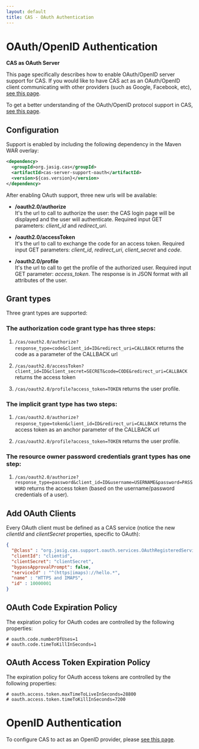 ```yaml
---
layout: default
title: CAS - OAuth Authentication
---
```


# OAuth/OpenID Authentication

<div class="alert alert-info"><strong>CAS as OAuth Server</strong><p>This page specifically describes how to enable OAuth/OpenID server support for CAS. If you would like to have CAS act as an OAuth/OpenID client communicating with other providers (such as Google, Facebook, etc), <a href="../integration/Delegate-Authentication.html">see this page</a>.</p></div>

To get a better understanding of the OAuth/OpenID protocol support in CAS, [see this page](../protocol/OAuth-Protocol.html).

## Configuration
Support is enabled by including the following dependency in the Maven WAR overlay:

```xml
<dependency>
  <groupId>org.jasig.cas</groupId>
  <artifactId>cas-server-support-oauth</artifactId>
  <version>${cas.version}</version>
</dependency>
```

After enabling OAuth support, three new urls will be available:

* **/oauth2.0/authorize**  
It's the url to call to authorize the user: the CAS login page will be displayed and the user will authenticate. Required input GET parameters: *client_id* and *redirect_uri*.

* **/oauth2.0/accessToken**  
It's the url to call to exchange the code for an access token. Required input GET parameters: *client_id*, *redirect_uri*, *client_secret* and *code*.

* **/oauth2.0/profile**  
It's the url to call to get the profile of the authorized user. Required input GET parameter: *access_token*. The response is in JSON format with all attributes of the user.


## Grant types

Three grant types are supported:

### The authorization code grant type has three steps:

1) `/cas/oauth2.0/authorize?response_type=code&client_id=ID&redirect_uri=CALLBACK` returns the code as a parameter of the CALLBACK url

2) `/cas/oauth2.0/accessToken?client_id=ID&client_secret=SECRET&code=CODE&redirect_uri=CALLBACK` returns the access token

3) `/cas/oauth2.0/profile?access_token=TOKEN` returns the user profile.

### The implicit grant type has two steps:

1) `/cas/oauth2.0/authorize?response_type=token&client_id=ID&redirect_uri=CALLBACK` returns the access token as an anchor parameter of the CALLBACK url

2) `/cas/oauth2.0/profile?access_token=TOKEN` returns the user profile.

### The resource owner password credentials grant types has one step:

1) `/cas/oauth2.0/authorize?response_type=password&client_id=ID&username=USERNAME&password=PASSWORD` returns the access token (based on the username/password credentials of a user).


## Add OAuth Clients

Every OAuth client must be defined as a CAS service (notice the new *clientId* and *clientSecret* properties, specific to OAuth):

```json
{
  "@class" : "org.jasig.cas.support.oauth.services.OAuthRegisteredService",
  "clientId": "clientid",
  "clientSecret": "clientSecret",
  "bypassApprovalPrompt": false,
  "serviceId" : "^(https|imaps)://hello.*",
  "name" : "HTTPS and IMAPS",
  "id" : 10000001
}
```

## OAuth Code Expiration Policy

The expiration policy for OAuth codes are controlled by the following properties:

```properties
# oauth.code.numberOfUses=1
# oauth.code.timeToKillInSeconds=1
```


## OAuth Access Token Expiration Policy

The expiration policy for OAuth access tokens are controlled by the following properties:

```properties
# oauth.access.token.maxTimeToLiveInSeconds=28800
# oauth.access.token.timeToKillInSeconds=7200
```

# OpenID Authentication

To configure CAS to act as an OpenID provider, please [see this page](../protocol/OpenID-Protocol.html).
